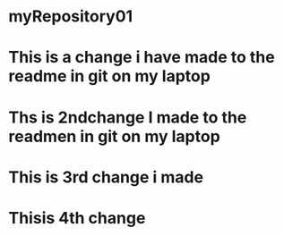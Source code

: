# myRepository01
# This is a change i have made to the readme in git on my laptop
# Ths is 2ndchange I made to the readmen in git on my laptop
# This is 3rd change i made
# Thisis 4th change